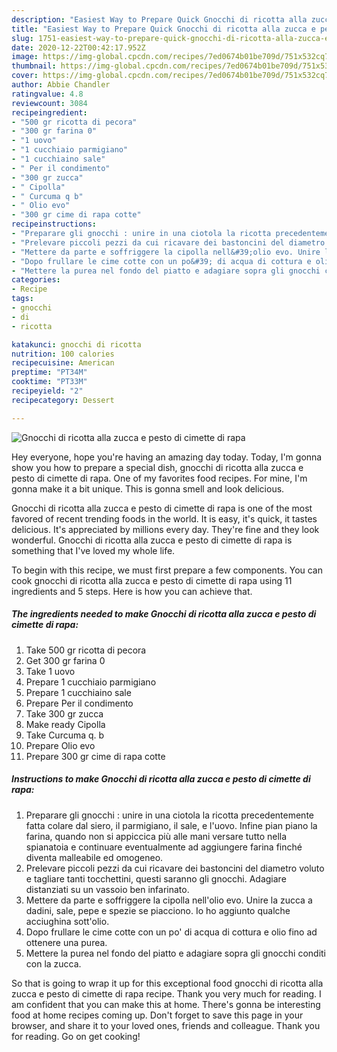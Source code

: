 ```yaml
---
description: "Easiest Way to Prepare Quick Gnocchi di ricotta alla zucca e pesto di cimette di rapa"
title: "Easiest Way to Prepare Quick Gnocchi di ricotta alla zucca e pesto di cimette di rapa"
slug: 1751-easiest-way-to-prepare-quick-gnocchi-di-ricotta-alla-zucca-e-pesto-di-cimette-di-rapa
date: 2020-12-22T00:42:17.952Z
image: https://img-global.cpcdn.com/recipes/7ed0674b01be709d/751x532cq70/gnocchi-di-ricotta-alla-zucca-e-pesto-di-cimette-di-rapa-recipe-main-photo.jpg
thumbnail: https://img-global.cpcdn.com/recipes/7ed0674b01be709d/751x532cq70/gnocchi-di-ricotta-alla-zucca-e-pesto-di-cimette-di-rapa-recipe-main-photo.jpg
cover: https://img-global.cpcdn.com/recipes/7ed0674b01be709d/751x532cq70/gnocchi-di-ricotta-alla-zucca-e-pesto-di-cimette-di-rapa-recipe-main-photo.jpg
author: Abbie Chandler
ratingvalue: 4.8
reviewcount: 3084
recipeingredient:
- "500 gr ricotta di pecora"
- "300 gr farina 0"
- "1 uovo"
- "1 cucchiaio parmigiano"
- "1 cucchiaino sale"
- " Per il condimento"
- "300 gr zucca"
- " Cipolla"
- " Curcuma q b"
- " Olio evo"
- "300 gr cime di rapa cotte"
recipeinstructions:
- "Preparare gli gnocchi : unire in una ciotola la ricotta precedentemente fatta colare dal siero, il parmigiano, il sale, e l&#39;uovo. Infine pian piano la farina, quando non si appiccica più alle mani versare tutto nella spianatoia e continuare eventualmente ad aggiungere farina finché diventa malleabile ed omogeneo."
- "Prelevare piccoli pezzi da cui ricavare dei bastoncini del diametro voluto e tagliare tanti tocchettini, questi saranno gli gnocchi. Adagiare distanziati su un vassoio ben infarinato."
- "Mettere da parte e soffriggere la cipolla nell&#39;olio evo. Unire la zucca a dadini, sale, pepe e spezie se piacciono. Io ho aggiunto qualche acciughina sott&#39;olio."
- "Dopo frullare le cime cotte con un po&#39; di acqua di cottura e olio fino ad ottenere una purea."
- "Mettere la purea nel fondo del piatto e adagiare sopra gli gnocchi conditi con la zucca."
categories:
- Recipe
tags:
- gnocchi
- di
- ricotta

katakunci: gnocchi di ricotta 
nutrition: 100 calories
recipecuisine: American
preptime: "PT34M"
cooktime: "PT33M"
recipeyield: "2"
recipecategory: Dessert

---
```



![Gnocchi di ricotta alla zucca e pesto di cimette di rapa](https://img-global.cpcdn.com/recipes/7ed0674b01be709d/751x532cq70/gnocchi-di-ricotta-alla-zucca-e-pesto-di-cimette-di-rapa-recipe-main-photo.jpg)

Hey everyone, hope you're having an amazing day today. Today, I'm gonna show you how to prepare a special dish, gnocchi di ricotta alla zucca e pesto di cimette di rapa. One of my favorites food recipes. For mine, I'm gonna make it a bit unique. This is gonna smell and look delicious.

Gnocchi di ricotta alla zucca e pesto di cimette di rapa is one of the most favored of recent trending foods in the world. It is easy, it's quick, it tastes delicious. It's appreciated by millions every day. They're fine and they look wonderful. Gnocchi di ricotta alla zucca e pesto di cimette di rapa is something that I've loved my whole life.




To begin with this recipe, we must first prepare a few components. You can cook gnocchi di ricotta alla zucca e pesto di cimette di rapa using 11 ingredients and 5 steps. Here is how you can achieve that.

<!--inarticleads1-->

##### The ingredients needed to make Gnocchi di ricotta alla zucca e pesto di cimette di rapa:

1. Take 500 gr ricotta di pecora
1. Get 300 gr farina 0
1. Take 1 uovo
1. Prepare 1 cucchiaio parmigiano
1. Prepare 1 cucchiaino sale
1. Prepare  Per il condimento
1. Take 300 gr zucca
1. Make ready  Cipolla
1. Take  Curcuma q. b
1. Prepare  Olio evo
1. Prepare 300 gr cime di rapa cotte




<!--inarticleads2-->

##### Instructions to make Gnocchi di ricotta alla zucca e pesto di cimette di rapa:

1. Preparare gli gnocchi : unire in una ciotola la ricotta precedentemente fatta colare dal siero, il parmigiano, il sale, e l&#39;uovo. Infine pian piano la farina, quando non si appiccica più alle mani versare tutto nella spianatoia e continuare eventualmente ad aggiungere farina finché diventa malleabile ed omogeneo.
1. Prelevare piccoli pezzi da cui ricavare dei bastoncini del diametro voluto e tagliare tanti tocchettini, questi saranno gli gnocchi. Adagiare distanziati su un vassoio ben infarinato.
1. Mettere da parte e soffriggere la cipolla nell&#39;olio evo. Unire la zucca a dadini, sale, pepe e spezie se piacciono. Io ho aggiunto qualche acciughina sott&#39;olio.
1. Dopo frullare le cime cotte con un po&#39; di acqua di cottura e olio fino ad ottenere una purea.
1. Mettere la purea nel fondo del piatto e adagiare sopra gli gnocchi conditi con la zucca.




So that is going to wrap it up for this exceptional food gnocchi di ricotta alla zucca e pesto di cimette di rapa recipe. Thank you very much for reading. I am confident that you can make this at home. There's gonna be interesting food at home recipes coming up. Don't forget to save this page in your browser, and share it to your loved ones, friends and colleague. Thank you for reading. Go on get cooking!
